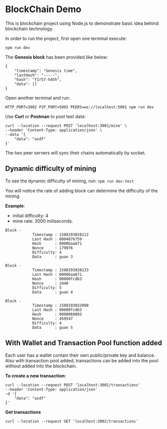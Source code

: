 # BlockChain Demo

This is blockchain project using Node.js to demonstrate basic idea behind blockchain technology.

In order to run the project, first open one terminal execute: 
```
npm run dev
```

The **Genesis block** has been provided like below:
```
{
    "timestamp": "Genesis time",
    "lastHash": "-----",
    "hash": "f1r57-h45h",
    "data": []
}
```

Open another terminal and run: 
```
HTTP_PORT=3002 P2P_PORT=5002 PEERS=ws://localhost:5001 npm run dev
```

Use __Curl__ or __Postman__ to post test data:

```
curl --location --request POST 'localhost:3001/mine' \
--header 'Content-Type: application/json' \
--data '{
	"data": "asdf"
}'
```

The two peer servers will sync their chains automatically by socket.

## Dynamic difficulty of mining

To see the dynamic difficulty of mining, run: `npm run dev-test`

You will notice the rate of adding block can determine the difficulty of the mining.

__Example__: 
* initial difficulty: 4
* mine rate: 3000 miliseconds.
```
Block -
            Timestamp : 1588193028112
            Last Hash : 0004876759
            Hash      : 0000baa671
            Nonce     : 179976
            Difficulty: 4
            Data      : guan 3
        
Block -
            Timestamp : 1588193028133
            Last Hash : 0000baa671
            Hash      : 00000fcdb3
            Nonce     : 2440
            Difficulty: 5
            Data      : guan 4
        
Block -
            Timestamp : 1588193032098
            Last Hash : 00000fcdb3
            Hash      : 0000068093
            Nonce     : 459547
            Difficulty: 4
            Data      : guan 5
```

## With Wallet and Transaction Pool function added

Each user has a wallet contain their own public/private key and balance.
Also with transaction pool added, transactions can be added into the pool without added into the blockchain.

**To create a new transaction:**
```
curl --location --request POST 'localhost:3001/transactions'
--header 'Content-Type: application/json'
-d '{
	"data": "asdf"
}'
```

**Get transactions**
```
curl --location --request GET 'localhost:3002/transactions'
```
